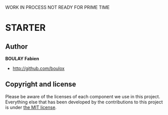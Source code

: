 WORK IN PROCESS NOT READY FOR PRIME TIME


# STARTER

## Author

**BOULAY Fabien**

- <http://github.com/boulox>

## Copyright and license

Please be aware of the licenses of each component we use in this project. Everything else that has been developed by the contributions to this project is under [the MIT license](LICENSE).